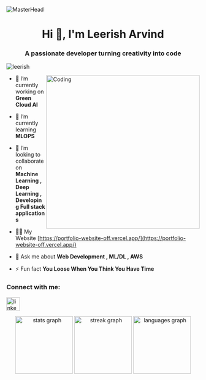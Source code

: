 ![MasterHead](https://user-images.githubusercontent.com/74038190/225813708-98b745f2-7d22-48cf-9150-083f1b00d6c9.gif)
<h1 align="center">Hi 👋, I'm Leerish Arvind</h1>
<h3 align="center">A passionate  developer  turning creativity into code</h3>

<p align="left"> <img src="https://komarev.com/ghpvc/?username=leerish&label=Profile%20views&color=0e75b6&style=flat" alt="leerish" /> </p>


<img align="right" alt="Coding" width="400" src="https://media.tenor.com/YZPnGuPeZv8AAAAd/coding.gif">

- 🔭 I’m currently working on **Green Cloud AI** 

- 🌱 I’m currently learning **MLOPS** 

- 👯 I’m looking to collaborate on **Machine Learning , Deep Learning , Developing Full stack applications**

- 👨‍💻 My Website [https://portfolio-website-off.vercel.app/](https://portfolio-website-off.vercel.app/)

- 💬 Ask me about **Web Development , ML/DL , AWS**

- ⚡ Fun fact **You Loose When You Think You Have Time**

<h3 align="left">Connect with me:</h3>
<p align="left">
<div align="left">
  <img src="https://img.shields.io/static/v1?message=LinkedIn&logo=linkedin&label=&color=0077B5&logoColor=white&labelColor=&style=for-the-badge" height="35" alt="linkedin logo"  />
</div>
</p>




<div align="center">
  <img src="https://github-readme-stats.vercel.app/api?username=leerish&hide_title=false&hide_rank=false&show_icons=true&include_all_commits=true&count_private=true&disable_animations=false&theme=dracula&locale=en&hide_border=false" height="150" alt="stats graph"  />
  <img src="https://streak-stats.demolab.com?user=leerish&locale=en&mode=daily&theme=dracula&hide_border=false&border_radius=5" height="150" alt="streak graph"  />
  <img src="https://github-readme-stats.vercel.app/api/top-langs?username=leerish&locale=en&hide_title=false&layout=compact&card_width=320&langs_count=5&theme=dracula&hide_border=false" height="150" alt="languages graph"  />
</div>




